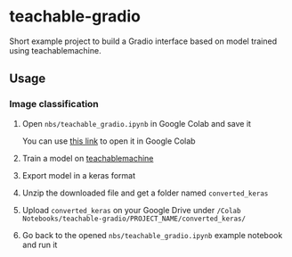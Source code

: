 # teachable-gradio

Short example project to build a Gradio interface based on model trained using teachablemachine.

## Usage

### Image classification

1. Open `nbs/teachable_gradio.ipynb` in Google Colab and save it

    You can use [this link](https://colab.research.google.com/github/yasirroni/teachable-gradio/blob/main/nbs/teachable_gradio.ipynb) to open it in Google Colab

1. Train a model on [teachablemachine](https://teachablemachine.withgoogle.com/train/image)
1. Export model in a keras format
1. Unzip the downloaded file and get a folder named `converted_keras`
1. Upload `converted_keras` on your Google Drive under `/Colab Notebooks/teachable-gradio/PROJECT_NAME/converted_keras/`
1. Go back to the opened `nbs/teachable_gradio.ipynb` example notebook and run it
